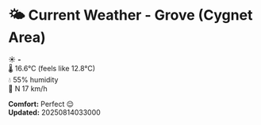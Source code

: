 # 🌤️ Current Weather - Grove (Cygnet Area)

☀️ **-**  
🌡️ 16.6°C (feels like 12.8°C)  
💧 55% humidity  
💨 N 17 km/h  

**Comfort:** Perfect 😌  
**Updated:** 20250814033000

